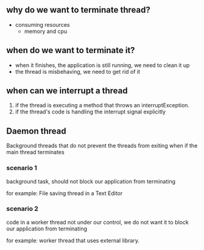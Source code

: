 ## why do we want to terminate thread?
- consuming resources
  - memory and cpu


## when do we want to terminate it?
- when it finishes, the application is still running, we need to clean it up
- the thread is misbehaving, we need to get rid of it

## when can we interrupt a thread
1. if the thread is executing a method that throws an interruptException.
2. if the thread's code is handling the interrupt signal explicitly

## Daemon thread
Background threads that do not prevent the threads from exiting when if the main thread terminates

### scenario 1
background task, should not block our application from terminating

for example: File saving thread in a Text Editor

### scenario 2
code in a worker thread not under our control, we do not want it to block our application from terminating

for example: worker thread that uses external library.

